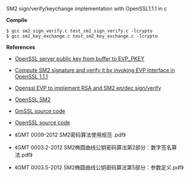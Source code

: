 SM2 sign/verify/keychange implementation with OpenSSL1.1.1 in c 



**Compile**

```
$ gcc sm2_sign_verify.c test_sm2_sign_verify.c -lcrypto
$ gcc sm2_key_exchange.c test_sm2_key_exchange.c -lcrypto
```



**References**

- [OpenSSL server public key from buffer to EVP_PKEY](https://stackoverflow.com/questions/58520237/openssl-server-public-key-from-buffer-to-evp-pkey)

- [Compute SM2 signature and verify it by invoking EVP interface in OpenSSL 1.1.1](https://blog.csdn.net/henter/article/details/105802665)
- [Openssl EVP to implement RSA and SM2 en/dec sign/verify](https://segmentfault.com/a/1190000023859098)
- [OpenSSL  SM2](https://www.openssl.org/docs/man1.1.1/man7/SM2.html)

- [GmSSL source code](https://github.com/guanzhi/GmSSL)

- [OpenSSL source code](https://github.com/openssl/openssl)

- 《GMT 0009-2012 SM2密码算法使用规范 .pdf》
- 《GMT 0003.2-2012 SM2椭圆曲线公钥密码算法第2部分：数字签名算法.pdf》
- 《GMT 0003.5-2012 SM2椭圆曲线公钥密码算法第5部分：参数定义.pdf》

